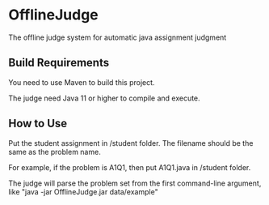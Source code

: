# OfflineJudge
The offline judge system for automatic java assignment judgment

## Build Requirements
You need to use Maven to build this project.

The judge need Java 11 or higher to compile and execute.

## How to Use
Put the student assignment in /student folder. The filename should be the same as the problem name.

For example, if the problem is A1Q1, then put A1Q1.java in /student folder.

The judge will parse the problem set from the first command-line argument, like "java -jar OfflineJudge.jar data/example"
